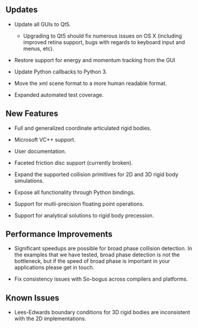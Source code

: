 Updates
-------

* Update all GUIs to Qt5.

  * Upgrading to Qt5 should fix numerous issues on OS X (including improved retina support, bugs with regards to keyboard input and menus, etc).

* Restore support for energy and momentum tracking from the GUI

* Update Python callbacks to Python 3.

* Move the xml scene format to a more human readable format.

* Expanded automated test coverage.

New Features
------------

* Full and generalized coordinate articulated rigid bodies.

* Microsoft VC++ support.

* User documentation.

* Faceted friction disc support (currently broken).

* Expand the supported collision primitives for 2D and 3D rigid body simulations.

* Expose all functionality through Python bindings.

* Support for mutli-precision floating point operations.

* Support for analytical solutions to rigid body precession.

Performance Improvements
------------------------

* Significant speedups are possible for broad phase collision detection. In the examples that we have tested, broad phase detection is not the bottleneck, but if the speed of broad phase is important in your applications please get in touch.

* Fix consistency issues with So-bogus across compilers and platforms.

Known Issues
------------

* Lees-Edwards boundary conditions for 3D rigid bodies are inconsistent with the 2D implementations.

